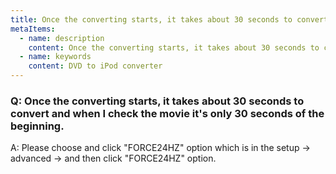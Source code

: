 ```yaml
---
title: Once the converting starts, it takes about 30 seconds to convert and when I check the movie it's only 30 seconds of the beginning.
metaItems:
  - name: description
    content: Once the converting starts, it takes about 30 seconds to convert and when I check the movie it's only 30 seconds of the beginning.
  - name: keywords
    content: DVD to iPod converter
---
```


### Q: Once the converting starts, it takes about 30 seconds to convert and when I check the movie it's only 30 seconds of the beginning.

A: Please choose and click "FORCE24HZ" option which is in the setup -> advanced -> and then click "FORCE24HZ" option.
